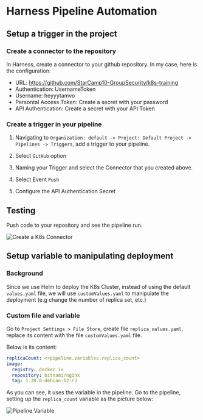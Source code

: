 # Harness Pipeline Automation

## Setup a trigger in the project

### Create a connector to the repository
In Harness, create a connector to your github repository. In my case, here is the configuration:

+ URL: https://github.com/StarCamp10-GroupSecurity/k8s-training
+ Authentication: UsernameToken
+ Username: heyyytamvo
+ Persontal Access Token: Create a secret with your password
+ API Authentication: Create a secret with your API Token

### Create a trigger in your pipeline

1. Navigating to `Organization: default -> Project: Default Project -> Pipelines -> Triggers`, add a trigger to your pipeline.

2. Select `GitHub` option
3. Naming your Trigger and select the Connector that you created above.
4. Select Event `Push`
5. Configure the API Authentication Secret

## Testing

Push code to your repository and see the pipeline run.

![Create a K8s Connector](https://cyberdevops.s3.us-east-1.amazonaws.com/webhook.png)

## Setup variable to manipulating deployment

### Background

Since we use Helm to deploy the K8s Cluster, instead of using the default `values.yaml` file, we will use `customValues.yaml` to manipulate the deployment (e.g change the number of replica set, etc.)

### Custom file and variable

Go to `Project Settings > File Store`, create file `replica_values.yaml`, replace its content with the file `customValues.yaml` file.

Below is its content:

```yaml
replicaCount: <+pipeline.variables.replica_count>
image:
  registry: docker.io
  repository: bitnami/nginx
  tag: 1.28.0-debian-12-r3
```

As you can see, it uses the variable in the pipeline. Go to the pipeline, setting up the `replica_count` variable as the picture below:

![Pipeline Variable](https://cyberdevops.s3.us-east-1.amazonaws.com/variable.png)